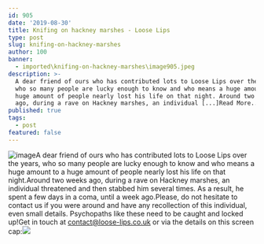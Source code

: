 ```yaml
---
id: 905
date: '2019-08-30'
title: Knifing on hackney marshes - Loose Lips
type: post
slug: knifing-on-hackney-marshes
author: 100
banner:
  - imported\knifing-on-hackney-marshes\image905.jpeg
description: >-
  A dear friend of ours who has contributed lots to Loose Lips over the years,
  who so many people are lucky enough to know and who means a huge amount to a
  huge amount of people nearly lost his life on that night. Around two weeks
  ago, during a rave on Hackney marshes, an individual [...]Read More...
published: true
tags:
  - post
featured: false
---
```

![image](../imported\knifing-on-hackney-marshes\image905.jpeg)A dear friend of ours who has contributed lots to Loose Lips over the years, who so many people are lucky enough to know and who means a huge amount to a huge amount of people nearly lost his life on that night.Around two weeks ago, during a rave on Hackney marshes, an individual threatened and then stabbed him several times. As a result, he spent a few days in a coma, until a week ago.Please, do not hesitate to contact us if you were around and have any recollection of this individual, even small details. Psychopaths like these need to be caught and locked up!Get in touch at contact@loose-lips.co.uk or via the details on this screen cap:![](/wp-content/uploads/live/img/wysiwyg/5d6917f3b4fe7.jpg)